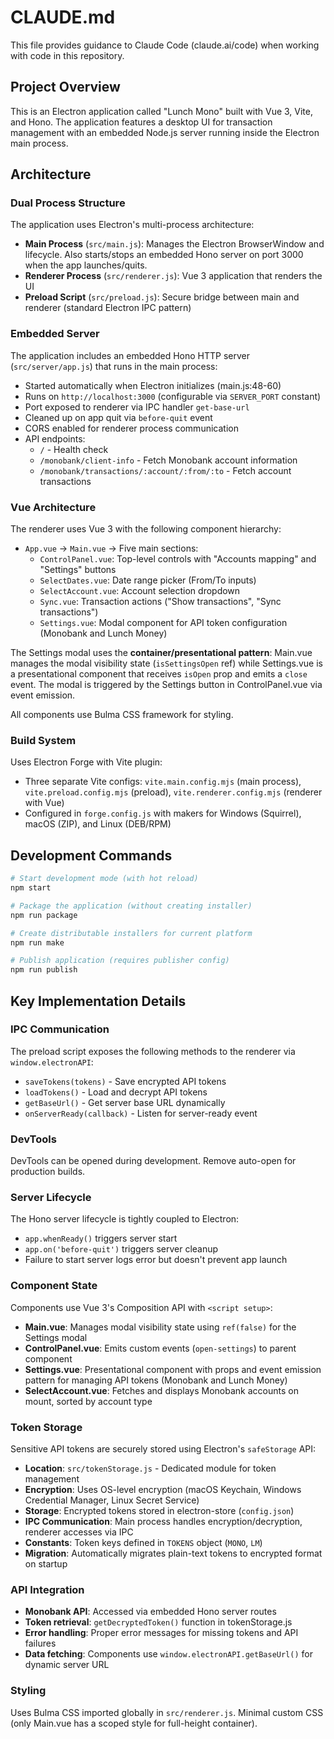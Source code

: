 # CLAUDE.md

This file provides guidance to Claude Code (claude.ai/code) when working with code in this repository.

## Project Overview

This is an Electron application called "Lunch Mono" built with Vue 3, Vite, and Hono. The application features a desktop UI for transaction management with an embedded Node.js server running inside the Electron main process.

## Architecture

### Dual Process Structure

The application uses Electron's multi-process architecture:

- **Main Process** (`src/main.js`): Manages the Electron BrowserWindow and lifecycle. Also starts/stops an embedded Hono server on port 3000 when the app launches/quits.
- **Renderer Process** (`src/renderer.js`): Vue 3 application that renders the UI
- **Preload Script** (`src/preload.js`): Secure bridge between main and renderer (standard Electron IPC pattern)

### Embedded Server

The application includes an embedded Hono HTTP server (`src/server/app.js`) that runs in the main process:
- Started automatically when Electron initializes (main.js:48-60)
- Runs on `http://localhost:3000` (configurable via `SERVER_PORT` constant)
- Port exposed to renderer via IPC handler `get-base-url`
- Cleaned up on app quit via `before-quit` event
- CORS enabled for renderer process communication
- API endpoints:
  - `/` - Health check
  - `/monobank/client-info` - Fetch Monobank account information
  - `/monobank/transactions/:account/:from/:to` - Fetch account transactions

### Vue Architecture

The renderer uses Vue 3 with the following component hierarchy:
- `App.vue` → `Main.vue` → Five main sections:
  - `ControlPanel.vue`: Top-level controls with "Accounts mapping" and "Settings" buttons
  - `SelectDates.vue`: Date range picker (From/To inputs)
  - `SelectAccount.vue`: Account selection dropdown
  - `Sync.vue`: Transaction actions ("Show transactions", "Sync transactions")
  - `Settings.vue`: Modal component for API token configuration (Monobank and Lunch Money)

The Settings modal uses the **container/presentational pattern**: Main.vue manages the modal visibility state (`isSettingsOpen` ref) while Settings.vue is a presentational component that receives `isOpen` prop and emits a `close` event. The modal is triggered by the Settings button in ControlPanel.vue via event emission.

All components use Bulma CSS framework for styling.

### Build System

Uses Electron Forge with Vite plugin:
- Three separate Vite configs: `vite.main.config.mjs` (main process), `vite.preload.config.mjs` (preload), `vite.renderer.config.mjs` (renderer with Vue)
- Configured in `forge.config.js` with makers for Windows (Squirrel), macOS (ZIP), and Linux (DEB/RPM)

## Development Commands

```bash
# Start development mode (with hot reload)
npm start

# Package the application (without creating installer)
npm run package

# Create distributable installers for current platform
npm run make

# Publish application (requires publisher config)
npm run publish
```

## Key Implementation Details

### IPC Communication
The preload script exposes the following methods to the renderer via `window.electronAPI`:
- `saveTokens(tokens)` - Save encrypted API tokens
- `loadTokens()` - Load and decrypt API tokens
- `getBaseUrl()` - Get server base URL dynamically
- `onServerReady(callback)` - Listen for server-ready event

### DevTools
DevTools can be opened during development. Remove auto-open for production builds.

### Server Lifecycle
The Hono server lifecycle is tightly coupled to Electron:
- `app.whenReady()` triggers server start
- `app.on('before-quit')` triggers server cleanup
- Failure to start server logs error but doesn't prevent app launch

### Component State
Components use Vue 3's Composition API with `<script setup>`:
- **Main.vue**: Manages modal visibility state using `ref(false)` for the Settings modal
- **ControlPanel.vue**: Emits custom events (`open-settings`) to parent component
- **Settings.vue**: Presentational component with props and event emission pattern for managing API tokens (Monobank and Lunch Money)
- **SelectAccount.vue**: Fetches and displays Monobank accounts on mount, sorted by account type

### Token Storage
Sensitive API tokens are securely stored using Electron's `safeStorage` API:
- **Location**: `src/tokenStorage.js` - Dedicated module for token management
- **Encryption**: Uses OS-level encryption (macOS Keychain, Windows Credential Manager, Linux Secret Service)
- **Storage**: Encrypted tokens stored in electron-store (`config.json`)
- **IPC Communication**: Main process handles encryption/decryption, renderer accesses via IPC
- **Constants**: Token keys defined in `TOKENS` object (`MONO`, `LM`)
- **Migration**: Automatically migrates plain-text tokens to encrypted format on startup

### API Integration
- **Monobank API**: Accessed via embedded Hono server routes
- **Token retrieval**: `getDecryptedToken()` function in tokenStorage.js
- **Error handling**: Proper error messages for missing tokens and API failures
- **Data fetching**: Components use `window.electronAPI.getBaseUrl()` for dynamic server URL

### Styling
Uses Bulma CSS imported globally in `src/renderer.js`. Minimal custom CSS (only Main.vue has a scoped style for full-height container).
